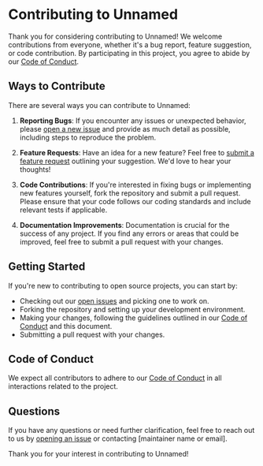 # Contributing to Unnamed

Thank you for considering contributing to Unnamed! We welcome contributions from everyone, whether it's a bug report, feature suggestion, or code contribution. By participating in this project, you agree to abide by our [Code of Conduct](CODE_OF_CONDUCT.md).

## Ways to Contribute

There are several ways you can contribute to Unnamed:

1. **Reporting Bugs**: If you encounter any issues or unexpected behavior, please [open a new issue](https://github.com/ujjwalnp/unnamed/issues/new) and provide as much detail as possible, including steps to reproduce the problem.

2. **Feature Requests**: Have an idea for a new feature? Feel free to [submit a feature request](https://github.com/ujjwalnp/unnamed/issues/new) outlining your suggestion. We'd love to hear your thoughts!

3. **Code Contributions**: If you're interested in fixing bugs or implementing new features yourself, fork the repository and submit a pull request. Please ensure that your code follows our coding standards and include relevant tests if applicable.

4. **Documentation Improvements**: Documentation is crucial for the success of any project. If you find any errors or areas that could be improved, feel free to submit a pull request with your changes.

## Getting Started

If you're new to contributing to open source projects, you can start by:

- Checking out our [open issues](https://github.com/ujjwalnp/unnamed/issues) and picking one to work on.
- Forking the repository and setting up your development environment.
- Making your changes, following the guidelines outlined in our [Code of Conduct](CODE_OF_CONDUCT.md) and this document.
- Submitting a pull request with your changes.

## Code of Conduct

We expect all contributors to adhere to our [Code of Conduct](CODE_OF_CONDUCT.md) in all interactions related to the project.

## Questions

If you have any questions or need further clarification, feel free to reach out to us by [opening an issue](https://github.com/ujjwalnp/unnamed/issues/new) or contacting [maintainer name or email].

Thank you for your interest in contributing to Unnamed!
